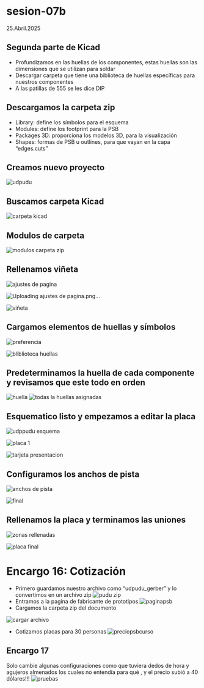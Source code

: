 # sesion-07b

25.Abril.2025

## Segunda parte de Kicad

- Profundizamos en las huellas de los componentes, estas huellas son las dimensiones que se utilizan para soldar
- Descargar carpeta que tiene una biblioteca de huellas específicas para nuestros componentes
- A las patillas de 555 se les dice DIP

## Descargamos la carpeta zip

- Library: define los símbolos para el esquema
- Modules: define los footprint para la PSB
- Packages 3D: proporciona los modelos 3D, para la visualización
- Shapes: formas de PSB u outlines, para que vayan en la capa “edges.cuts”

## Creamos nuevo proyecto

![udpudu](https://github.com/user-attachments/assets/0fb07c78-a577-402d-b2f3-a8a80a122295)

## Buscamos carpeta Kicad

![carpeta kicad](https://github.com/user-attachments/assets/ebf1412d-b808-4c1d-bba5-a4ac9482f97a)

## Modulos de carpeta

![modulos carpeta zip](https://github.com/user-attachments/assets/203a4391-f4b8-4e68-90ea-d82bb0588028)

## Rellenamos viñeta

![ajustes de pagina](https://github.com/user-attachments/assets/f06288c5-9cb7-45f4-91a7-8c7c55020299)

![Uploading ajustes de pagina.png…]()

![viñeta](https://github.com/user-attachments/assets/9b5c9e6b-da18-443c-8fa7-a7a7b13dd467)

## Cargamos elementos de huellas y símbolos

![preferencia](https://github.com/user-attachments/assets/31b7b089-0d9a-45d9-b274-eff0e05bf214)

![bliblioteca huellas](https://github.com/user-attachments/assets/c21013e4-2cd8-4483-a3e7-7ba561586691)

## Predeterminamos la huella de cada componente y revisamos que este todo en orden

![huella](https://github.com/user-attachments/assets/53a575e1-eb95-4a62-87c0-20731c82ffb5)
![todas la huellas asignadas](https://github.com/user-attachments/assets/5f471830-cb49-4785-9d72-2d06e821096b)

## Esquematico listo y empezamos a editar la placa

![udppudu esquema](https://github.com/user-attachments/assets/a1e0d740-db04-4230-83b1-71bb31675563)

![placa 1](https://github.com/user-attachments/assets/94770a53-9c7a-4409-ac5c-bf508ce88066)

![tarjeta presentacion](https://github.com/user-attachments/assets/ca9a5286-0aa0-40b7-a245-5729a98fbe02)

## Configuramos los anchos de pista

![anchos de pista](https://github.com/user-attachments/assets/40d27905-d2ab-4cd9-b726-f8180b879b8e)

![final ](https://github.com/user-attachments/assets/08e1c820-99db-4533-8c10-fa338063727f)

## Rellenamos la placa y terminamos las uniones

 ![zonas rellenadas](https://github.com/user-attachments/assets/f3a26cef-89e2-4c4a-9fbf-6576b4cbc635)

![placa final](https://github.com/user-attachments/assets/b8eb6c98-df60-482d-8768-8fffdf9c0303)

# Encargo 16: Cotización

- Primero guardamos nuestro archivo como “udpudu_gerber” y lo convertimos en un archivo zip
![pudu zip](https://github.com/user-attachments/assets/e1fcb1ca-9776-450d-93c6-608c204bfb5f)
- Entramos a la pagina de fabricante de prototipos
![paginapsb](https://github.com/user-attachments/assets/01a1314c-14f0-4838-8d07-19ac9e212839)
- Cargamos la carpeta zip del documento
  
![cargar archivo](https://github.com/user-attachments/assets/cace3a20-4a9e-4f40-87a3-190b4f34a7e7)

- Cotizamos placas para 30 personas
![preciopsbcurso](https://github.com/user-attachments/assets/bf371398-0757-44b8-b3a0-16e20a5ce131)

## Encargo 17

Solo cambie algunas configuraciones como que tuviera dedos de hora y agujeros almenados los cuales no entendía para qué , y el precio subió a 40 dólares!!!
![pruebas](https://github.com/user-attachments/assets/ea6b1138-7ecc-4a61-b901-5ab3fd6b52e8)

